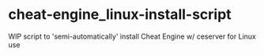 # cheat-engine_linux-install-script
WIP script to 'semi-automatically' install Cheat Engine w/ ceserver for Linux use
